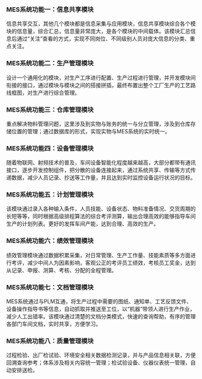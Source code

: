 ### MES系统功能一：信息共享模块


信息共享交互，其他几个模块都是信息采集与应用模块，信息共享模块综合各个模块的信息量，综合汇总，信息量非常庞大，是各个模块的中间载体。该模块汇总信息后通过“关注”查看的方式，实现不同岗位、不同级别人员对庞大信息的分类、重点关注。



### MES系统功能二：生产管理模块


设计一个通用化的模块，对生产工序进行配置、生产过程进行管理，并开发模块间衔接的接口，通过模块与模块之间的搭接拼插，最终布置出整个工厂生产的工艺路线框图，对生产进行综合管理。



### MES系统功能三：仓库管理模块


重点解决物料管理问题，这里涉及到实物与账务的统一与分立管理，涉及到仓库存储位置的管理；通过数据库的形式，实现实物与MES系统的实时统一。



### MES系统功能四：设备管理模块


随着物联网、射频技术的普及，车间设备智能化程度越来越高，大部分都带有通讯接口，逐步开发控制组件，把分散的设备连接起来，通过系统共享、传输等方式传递数据，减少人员记录、抄送等工作量，并且达到实时监控设备运行状况的目标。



### MES系统功能五：计划管理模块


该模块通过录入各种输入条件，人员技能、设备状态、物料准备情况、交货周期的长短等等，同时根据高级排程算法的综合考评测算，输出合理高效的能够指导车间生产的计划列表。更好的发挥车间产能，达到合理、高效的生产。



### MES系统功能六：绩效管理模块


绩效管理模块通过数据积累采集，对日常管理、生产工作量、技能素质等多方面进行考评，减少中间人为因素影响，客观公正的考评员工绩效，考核员工奖金，达到从记录、申报、测算、考核、分配的全程管理。



### MES系统功能七：文档管理模块


MES系统通过与PLM互通，将生产过程中需要的图纸、通知单、工艺反馈文件、设备操作指导书等信息，自动抓取并推送至工位，以“机器”带领人进行生产作业，减少人工出错率。该模块通过清楚的文档分类模式，快速的查询帮助，有序的管理各部门车间文档，实时共享，方便学习。



### MES系统功能八：质量管理模块


过程检验、出厂检试验、环境安全相关数据检测记录，并与产品信息相关联，方便回溯查询参考；体系涉及相关内容统一管理；检试验设备、仪器仪表统一管理，自动安排送检。
